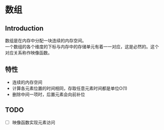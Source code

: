 # 数组

## Introduction

数组是在内存中分配一块连续的内存空间。  
一个数组的各个维度的下标与内存中的存储单元有着一一对应，这是必然的。这个对应关系称作映像函数。  

## 特性

- 连续的内存空间
- 计算各元素位置的时间相同，存取任意元素时间都是单位O(1)
- 删除中间一项时，后置元素会向前补位

## TODO

- [ ] 映像函数实现元素访问
